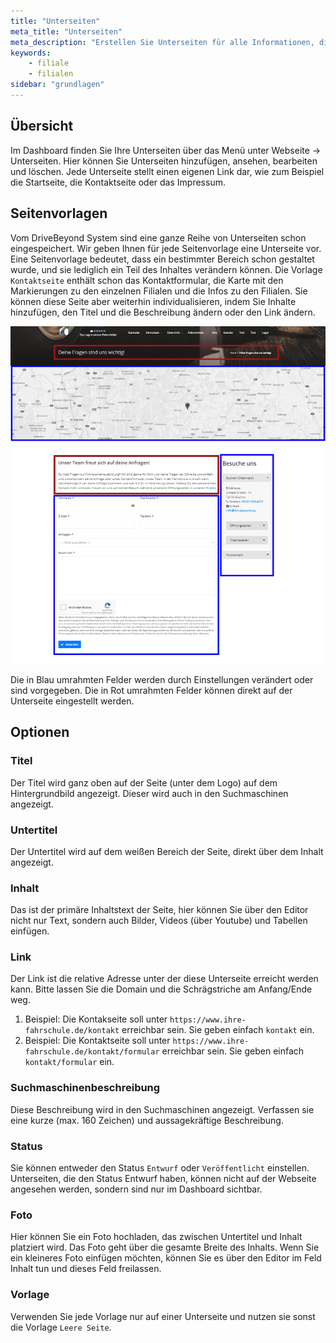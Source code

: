```yaml
---
title: "Unterseiten"
meta_title: "Unterseiten"
meta_description: "Erstellen Sie Unterseiten für alle Informationen, die sie weitergeben möchten."
keywords:
    - filiale
    - filialen
sidebar: "grundlagen"
---
```


## Übersicht

Im Dashboard finden Sie Ihre Unterseiten über das Menü unter Webseite -> Unterseiten.
Hier können Sie Unterseiten hinzufügen, ansehen, bearbeiten und löschen.
Jede Unterseite stellt einen eigenen Link dar, wie zum Beispiel die Startseite, die Kontaktseite oder das Impressum.


## Seitenvorlagen

Vom DriveBeyond System sind eine ganze Reihe von Unterseiten schon eingespeichert. Wir geben Ihnen für jede Seitenvorlage eine Unterseite vor. Eine Seitenvorlage bedeutet, dass ein bestimmter Bereich schon gestaltet wurde, und sie lediglich ein Teil des Inhaltes verändern können.
Die Vorlage `Kontaktseite` enthält schon das Kontaktformular, die Karte mit den Markierungen zu den einzelnen Filialen und die Infos zu den Filialen. Sie können diese Seite aber weiterhin individualisieren, indem Sie Inhalte hinzufügen, den Titel und die Beschreibung ändern oder den Link ändern.

![Unterseiten Vorlagen](../images/grundlagen/vorlage_kontakt.png)

Die in Blau umrahmten Felder werden durch Einstellungen verändert oder sind vorgegeben. Die in Rot umrahmten Felder können direkt auf der Unterseite eingestellt werden.

## Optionen

### Titel
Der Titel wird ganz oben auf der Seite (unter dem Logo) auf dem Hintergrundbild angezeigt. Dieser wird auch in den Suchmaschinen angezeigt.

### Untertitel
Der Untertitel wird auf dem weißen Bereich der Seite, direkt über dem Inhalt angezeigt.

### Inhalt
Das ist der primäre Inhaltstext der Seite, hier können Sie über den Editor nicht nur Text, sondern auch Bilder, Videos (über Youtube) und Tabellen einfügen.

### Link
Der Link ist die relative Adresse unter der diese Unterseite erreicht werden kann. Bitte lassen Sie die Domain und die Schrägstriche am Anfang/Ende weg.
1. Beispiel: Die Kontakseite soll unter `https://www.ihre-fahrschule.de/kontakt` erreichbar sein. Sie geben einfach `kontakt` ein.
2. Beispiel: Die Kontaktseite soll unter `https://www.ihre-fahrschule.de/kontakt/formular` erreichbar sein.  Sie geben einfach `kontakt/formular` ein.

### Suchmaschinenbeschreibung
Diese Beschreibung wird in den Suchmaschinen angezeigt. Verfassen sie eine kurze (max. 160 Zeichen) und aussagekräftige Beschreibung.

### Status
Sie können entweder den Status `Entwurf` oder `Veröffentlicht` einstellen. Unterseiten, die den Status Entwurf haben, können nicht auf der Webseite angesehen werden, sondern sind nur im Dashboard sichtbar.

### Foto
Hier können Sie ein Foto hochladen, das zwischen Untertitel und Inhalt platziert wird. Das Foto geht über die gesamte Breite des Inhalts. Wenn Sie ein kleineres Foto einfügen möchten, können Sie es über den Editor im Feld Inhalt tun und dieses Feld freilassen.

### Vorlage
Verwenden Sie jede Vorlage nur auf einer Unterseite und nutzen sie sonst die Vorlage `Leere Seite`.
